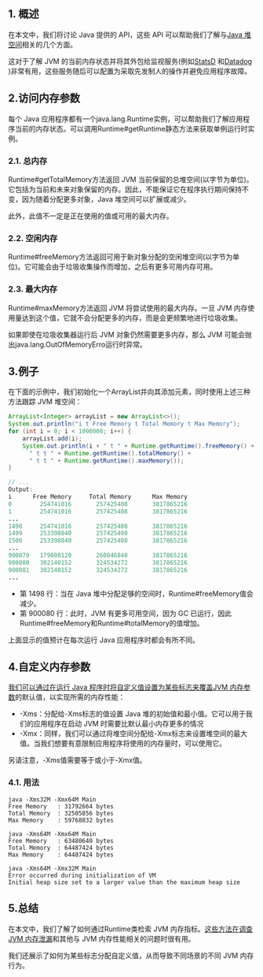 ## 1. 概述

在本文中，我们将讨论 Java 提供的 API，这些 API 可以帮助我们了解与[Java 堆空间](https://www.baeldung.com/java-stack-heap)相关的几个方面。

这对于了解 JVM 的当前内存状态并将其外包给监视服务(例如[StatsD](https://www.datadoghq.com/blog/statsd/) 和[Datadog](https://docs.datadoghq.com/developers/dogstatsd/) )非常有用，这些服务随后可以配置为采取先发制人的操作并避免应用程序故障。

## 2.访问内存参数

每个 Java 应用程序都有一个java.lang.Runtime实例，可以帮助我们了解应用程序当前的内存状态。可以调用Runtime#getRuntime静态方法来获取单例运行时实例。

### 2.1. 总内存

Runtime#getTotalMemory方法返回 JVM 当前保留的总堆空间(以字节为单位)。它包括为当前和未来对象保留的内存。因此，不能保证它在程序执行期间保持不变，因为随着分配更多对象，Java 堆空间可以扩展或减少。

此外，此值不一定是正在使用的值或可用的最大内存。

### 2.2. 空闲内存

Runtime#freeMemory方法返回可用于新对象分配的空闲堆空间(以字节为单位)。它可能会由于垃圾收集操作而增加，之后有更多可用内存可用。

### 2.3. 最大内存

Runtime#maxMemory方法返回 JVM 将尝试使用的最大内存。一旦 JVM 内存使用量达到这个值，它就不会分配更多的内存，而是会更频繁地进行垃圾收集。

如果即使在垃圾收集器运行后 JVM 对象仍然需要更多内存，那么 JVM 可能会抛出java.lang.OutOfMemoryErro运行时异常。

## 3.例子

在下面的示例中，我们初始化一个ArrayList并向其添加元素，同时使用上述三种方法跟踪 JVM 堆空间：

```java
ArrayList<Integer> arrayList = new ArrayList<>();
System.out.println("i t Free Memory t Total Memory t Max Memory");
for (int i = 0; i < 1000000; i++) {
    arrayList.add(i);
    System.out.println(i + " t " + Runtime.getRuntime().freeMemory() + 
      " t t " + Runtime.getRuntime().totalMemory() + 
      " t t " + Runtime.getRuntime().maxMemory());
}

// ...
Output:
i 	   Free Memory 	   Total Memory 	 Max Memory
0 	     254741016 	 	 257425408 	 	 3817865216
1 	     254741016 	 	 257425408 	 	 3817865216
...
1498 	 254741016 	 	 257425408 	 	 3817865216
1499 	 253398840 	 	 257425408 	 	 3817865216
1500 	 253398840 	 	 257425408 	 	 3817865216
...
900079 	 179608120 	 	 260046848 	 	 3817865216
900080 	 302140152 	 	 324534272 	 	 3817865216
900081 	 302140152 	 	 324534272 	 	 3817865216
...
```

-   第 1498 行：当在 Java 堆中分配足够的空间时，Runtime#freeMemory值会减少。
-   第 900080 行：此时，JVM 有更多可用空间，因为 GC 已运行，因此Runtime#freeMemory和Runtime#totalMemory的值增加。

上面显示的值预计在每次运行 Java 应用程序时都会有所不同。

## 4.自定义内存参数

[我们可以通过在运行 Java 程序时将自定义值设置为某些标志来覆盖JVM 内存参数](https://www.baeldung.com/jvm-parameters)的默认值，以实现所需的内存性能：

-   -Xms：分配给-Xms标志的值设置 Java 堆的初始值和最小值。它可以用于我们的应用程序在启动 JVM 时需要比默认最小内存更多的情况
-   -Xmx：同样，我们可以通过将堆空间分配给-Xmx标志来设置堆空间的最大值。当我们想要有意限制应用程序将使用的内存量时，可以使用它。

另请注意，-Xms值需要等于或小于-Xmx值。

### 4.1. 用法

```shell
java -Xms32M -Xmx64M Main                                                                                        
Free Memory   : 31792664 bytes
Total Memory  : 32505856 bytes
Max Memory    : 59768832 bytes

java -Xms64M -Xmx64M Main
Free Memory   : 63480640 bytes
Total Memory  : 64487424 bytes
Max Memory    : 64487424 bytes

java -Xms64M -Xmx32M Main                                                                                        
Error occurred during initialization of VM
Initial heap size set to a larger value than the maximum heap size
```

## 5.总结

在本文中，我们了解了如何通过Runtime类检索 JVM 内存指标。[这些方法在调查JVM 内存泄漏](https://www.baeldung.com/java-memory-leaks)和其他与 JVM 内存性能相关的问题时很有用。

我们还展示了如何为某些标志分配自定义值，从而导致不同场景的不同 JVM 内存行为。